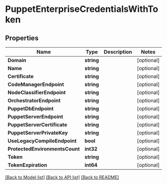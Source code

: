 # PuppetEnterpriseCredentialsWithToken

## Properties

Name | Type | Description | Notes
------------ | ------------- | ------------- | -------------
**Domain** | **string** |  | [optional] 
**Name** | **string** |  | [optional] 
**Certificate** | **string** |  | [optional] 
**CodeManagerEndpoint** | **string** |  | [optional] 
**NodeClassifierEndpoint** | **string** |  | [optional] 
**OrchestratorEndpoint** | **string** |  | [optional] 
**PuppetDbEndpoint** | **string** |  | [optional] 
**PuppetServerEndpoint** | **string** |  | [optional] 
**PuppetServerCertificate** | **string** |  | [optional] 
**PuppetServerPrivateKey** | **string** |  | [optional] 
**UseLegacyCompileEndpoint** | **bool** |  | [optional] 
**ProtectedEnvironmentsCount** | **int32** |  | [optional] 
**Token** | **string** |  | [optional] 
**TokenExpiration** | **int64** |  | [optional] 

[[Back to Model list]](../README.md#documentation-for-models) [[Back to API list]](../README.md#documentation-for-api-endpoints) [[Back to README]](../README.md)


